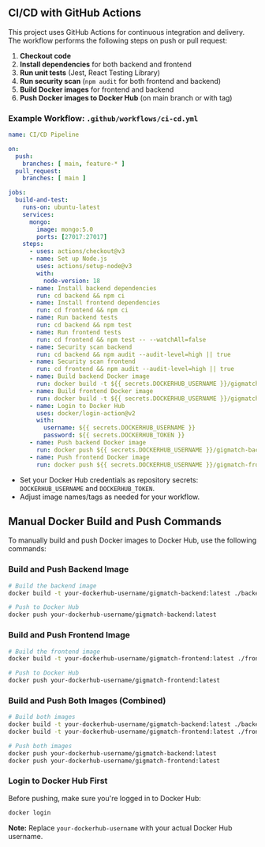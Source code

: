 ## CI/CD with GitHub Actions

This project uses GitHub Actions for continuous integration and delivery. The workflow performs the following steps on push or pull request:

1. **Checkout code**
2. **Install dependencies** for both backend and frontend
3. **Run unit tests** (Jest, React Testing Library)
4. **Run security scan** (`npm audit` for both frontend and backend)
5. **Build Docker images** for frontend and backend
6. **Push Docker images to Docker Hub** (on main branch or with tag)

### Example Workflow: `.github/workflows/ci-cd.yml`
```yaml
name: CI/CD Pipeline

on:
  push:
    branches: [ main, feature-* ]
  pull_request:
    branches: [ main ]

jobs:
  build-and-test:
    runs-on: ubuntu-latest
    services:
      mongo:
        image: mongo:5.0
        ports: [27017:27017]
    steps:
      - uses: actions/checkout@v3
      - name: Set up Node.js
        uses: actions/setup-node@v3
        with:
          node-version: 18
      - name: Install backend dependencies
        run: cd backend && npm ci
      - name: Install frontend dependencies
        run: cd frontend && npm ci
      - name: Run backend tests
        run: cd backend && npm test
      - name: Run frontend tests
        run: cd frontend && npm test -- --watchAll=false
      - name: Security scan backend
        run: cd backend && npm audit --audit-level=high || true
      - name: Security scan frontend
        run: cd frontend && npm audit --audit-level=high || true
      - name: Build backend Docker image
        run: docker build -t ${{ secrets.DOCKERHUB_USERNAME }}/gigmatch-backend:latest ./backend
      - name: Build frontend Docker image
        run: docker build -t ${{ secrets.DOCKERHUB_USERNAME }}/gigmatch-frontend:latest ./frontend
      - name: Login to Docker Hub
        uses: docker/login-action@v2
        with:
          username: ${{ secrets.DOCKERHUB_USERNAME }}
          password: ${{ secrets.DOCKERHUB_TOKEN }}
      - name: Push backend Docker image
        run: docker push ${{ secrets.DOCKERHUB_USERNAME }}/gigmatch-backend:latest
      - name: Push frontend Docker image
        run: docker push ${{ secrets.DOCKERHUB_USERNAME }}/gigmatch-frontend:latest
```

- Set your Docker Hub credentials as repository secrets: `DOCKERHUB_USERNAME` and `DOCKERHUB_TOKEN`.
- Adjust image names/tags as needed for your workflow. 

## Manual Docker Build and Push Commands

To manually build and push Docker images to Docker Hub, use the following commands:

### Build and Push Backend Image
```bash
# Build the backend image
docker build -t your-dockerhub-username/gigmatch-backend:latest ./backend

# Push to Docker Hub
docker push your-dockerhub-username/gigmatch-backend:latest
```

### Build and Push Frontend Image
```bash
# Build the frontend image
docker build -t your-dockerhub-username/gigmatch-frontend:latest ./frontend

# Push to Docker Hub
docker push your-dockerhub-username/gigmatch-frontend:latest
```

### Build and Push Both Images (Combined)
```bash
# Build both images
docker build -t your-dockerhub-username/gigmatch-backend:latest ./backend
docker build -t your-dockerhub-username/gigmatch-frontend:latest ./frontend

# Push both images
docker push your-dockerhub-username/gigmatch-backend:latest
docker push your-dockerhub-username/gigmatch-frontend:latest
```

### Login to Docker Hub First
Before pushing, make sure you're logged in to Docker Hub:
```bash
docker login
```

**Note:** Replace `your-dockerhub-username` with your actual Docker Hub username.